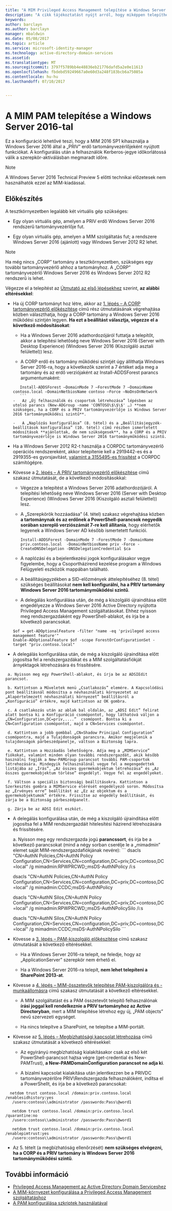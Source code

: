 ```yaml
---
title: "A MIM Privileged Access Management telepítése a Windows Server 2016-tal | Microsoft Docs"
description: "A cikk tájékoztatást nyújt arról, hogy miképpen telepíthető a Privileged Access Management a Windows Server 2016-tal."
keywords: 
author: barclayn
ms.author: barclayn
manager: mbaldwin
ms.date: 05/08/2017
ms.topic: article
ms.service: microsoft-identity-manager
ms.technology: active-directory-domain-services
ms.assetid: 
ms.translationtype: MT
ms.sourcegitcommit: 3797f5789bb4e48836eb21776dafd5a2e0e11613
ms.openlocfilehash: fbdebd59249667a0e60d3a248f183bcb6a75085a
ms.contentlocale: hu-hu
ms.lasthandoff: 07/10/2017


---
```




# A MIM PAM telepítése a Windows Server 2016-tal
<a id="deploy-mim-pam-with-windows-server-2016" class="xliff"></a>


Ez a konfiguráció lehetővé teszi, hogy a MIM 2016 SP1 kihasználja a Windows Server 2016 által a „PRIV” erdő tartományvezérlőjeként nyújtott funkciókat.  A konfigurálás után a felhasználók Kerberos-jegye időkorlátossá válik a szerepkör-aktiválásban megmaradt időre. 

>[!Note]
A Windows Server 2016 Technical Preview 5 előtti technikai előzetesek nem használhatók ezzel az MIM-kiadással.

## Előkészítés
<a id="preparation" class="xliff"></a>

A tesztkörnyezetben legalább két virtuális gép szükséges:

-   Egy olyan virtuális gép, amelyen a PRIV erdő Windows Server 2016 rendszerű tartományvezérlője fut.

-   Egy olyan virtuális gép, amelyen a MIM szolgáltatás fut; a rendszere Windows Server 2016 (ajánlott) vagy Windows Server 2012 R2 lehet.

>[!NOTE]
Ha még nincs „CORP” tartomány a tesztkörnyezetben, szükséges egy további tartományvezérlő ahhoz a tartományhoz. A „CORP” tartományvezérlő Windows Server 2016 és Windows Server 2012 R2 rendszerű is lehet.


Végezze el a telepítést az [Útmutató az első lépésekhez](privileged-identity-management-for-active-directory-domain-services.md) szerint, **az alábbi eltérésekkel**:

-   Ha új CORP tartományt hoz létre, akkor az [1. lépés – A CORP tartományvezérlő előkészítése](step-1-prepare-corp-domain.md) című rész útmutatásának végrehajtása közben választhatja, hogy a CORP tartomány a Windows Server 2016 működési szintjén legyen. **Ha ezt a beállítást választja, végezze el a következő módosításokat**:

    -   Ha a Windows Server 2016 adathordozójáról futtatja a telepítőt, akkor a telepítési lehetőség neve Windows Server 2016 (Server with Desktop Experience) (Windows Server 2016 (Kiszolgáló asztali felülettel)) lesz.

    -   A CORP erdő és tartomány működési szintjét úgy állíthatja Windows Server 2016-ra, hogy a következők szerint a 7 értéket adja meg a tartomány és az erdő verziójaként az Install-ADDSForest parancs argumentumaként:
     ```
        Install-ADDSForest –DomainMode 7 –ForestMode 7 –DomainName contoso.local –DomainNetbiosName contoso –Force –NoDnsOnNetwork
        ```
    -   Az „Új felhasználók és csoportok létrehozása” lépésben az utolsó parancs (New-ADGroup -name 'CONTOSO\$\$\$' …) **nem szükséges, ha a CORP és a PRIV tartományvezérlője is Windows Server 2016 tartományműködési szintű**.

    -   A „Naplózás konfigurálása” (8. tétel) és a „Beállításjegyzék-beállítások konfigurálása” (10. tétel) című részben ismertetett módosítások **ajánlottak, de nem szükségesek**, ha a CORP és a PRIV tartományvezérlője is Windows Server 2016 tartományműködési szintű.

-   Ha a Windows Server 2012 R2-t használja a CORPDC tartományvezérlő operációs rendszereként, akkor telepítenie kell a 2919442-es és a 2919355-es gyorsjavítást, [valamint a 3155495-es frissítést](http://support.microsoft.com/kb/3156418) a CORPDC számítógépre.

-   Kövesse a [2. lépés – A PRIV tartományvezérlő előkészítése](step-2-prepare-priv-domain-controller.md) című szakasz útmutatását, de a következő módosításokkal:

    -   Végezze a telepítést a Windows Server 2016 adathordozójáról. A telepítési lehetőség neve Windows Server 2016 (Server with Desktop Experience) (Windows Server 2016 (Kiszolgáló asztali felülettel)) lesz.

    -   A „Szerepkörök hozzáadása” (4. tétel) szakasz végrehajtása közben **a tartománynak és az erdőnek a PowerShell-parancsok negyedik sorában szereplő verziószámát 7-re kell állítania**, hogy elérhetők legyenek a Windows Server AD később ismertetett funkciói.

        ```
        Install-ADDSForest -DomainMode 7 -ForestMode 7 -DomainName priv.contoso.local  -DomainNetbiosName priv -Force -CreateDNSDelegation -DNSDelegationCredential $ca
        ```  

    -   A naplózási és a bejelentkezési jogok konfigurálásakor vegye figyelembe, hogy a Csoportházirend kezelése program a Windows Felügyeleti eszközök mappában található.

    -   A beállításjegyzékben a SID-előzmények áttelepítéséhez (8. tétel) szükséges beállításokat **nem kell konfigurálni, ha a PRIV tartomány Windows Server 2016 tartományműködési szintű**.

    -   A delegálás konfigurálása után, de még a kiszolgáló újraindítása előtt engedélyezze a Windows Server 2016 Active Directory nyújtotta Privileged Access Management szolgáltatásokat. Ehhez nyisson meg rendszergazdaként egy PowerShell-ablakot, és írja be a következő parancsokat.

    ```
    $of = get-ADOptionalFeature -filter "name -eq 'privileged access management feature'"
    Enable-ADOptionalFeature $of -scope ForestOrConfigurationSet -target "priv.contoso.local"
    ```

  -   A delegálás konfigurálása után, de még a kiszolgáló újraindítása előtt jogosítsa fel a rendszergazdákat és a MIM szolgáltatásfiókját árnyéktagok létrehozására és frissítésére.

     a. Nyisson meg egy PowerShell-ablakot, és írja be az ADSIEdit parancsot.

     b. Kattintson a Műveletek menü „Csatlakozás” elemére. A Kapcsolódási pont beállításnál módosítsa a névhasználati környezetet az „Alapértelmezett névhasználati környezet” beállításról a „Konfiguráció” értékre, majd kattintson az OK gombra.

     c. A csatlakozás után az ablak bal oldalán, az „ADSI Edit” felirat alatt bontsa ki a Konfiguráció csomópontot, hogy láthatóvá váljon a „CN=Configuration,DC=priv,....”  csomópont. Bontsa ki a CN=Configuration csomópontot, majd a CN=Services csomópontot.

     d. Kattintson a jobb gombbal „CN=Shadow Principal Configuration” csomópontra, majd a Tulajdonságok parancsra. Amikor megjelenik a tulajdonságok párbeszédpanelje, váltson a Biztonság lapra.

     e. Kattintson a Hozzáadás lehetőségre. Adja meg a „MIMService” fiókokat, valamint minden olyan további rendszergazdát, akik később használni fogják a New-PAMGroup parancsot további PAM-csoportok létrehozására. Mindegyik felhasználónál vegye fel a megengedettek listájába az „Írás”, „Az összes gyermekobjektum létrehozása” és „Az összes gyermekobjektum törlése” engedélyt. Vegye fel az engedélyeket.

     f. Váltson a speciális biztonsági beállításokra. Kattintson a Szerkesztés gombra a MIMService elérését engedélyező soron. Módosítsa az „Érvényes erre” beállítást az „Ez az objektum és a gyermekobjektumok” értékre. Frissítse az engedély beállítását, és zárja be a Biztonság párbeszédpanelt.

     g. Zárja be az ADSI Edit eszközt.

 -   A delegálás konfigurálása után, de még a kiszolgáló újraindítása előtt jogosítsa fel a MIM rendszergazdáit hitelesítési házirend létrehozására és frissítésére.

     a.  Nyisson meg egy rendszergazda jogú **parancssort**, és írja be a következő parancsokat (mind a négy sorban cserélje le a „mimadmin” elemet saját MIM-rendszergazdafiókjának nevére):
    ```
       dsacls "CN=AuthN Policies,CN=AuthN Policy
       Configuration,CN=Services,CN=configuration,DC=priv,DC=contoso,DC=local" /g
       mimadmin:RPWPRCWD;;msDS-AuthNPolicy /i:s

       dsacls "CN=AuthN Policies,CN=AuthN Policy
       Configuration,CN=Services,CN=configuration,DC=priv,DC=contoso,DC=local" /g
       mimadmin:CCDC;msDS-AuthNPolicy

       dsacls "CN=AuthN Silos,CN=AuthN Policy
       Configuration,CN=Services,CN=configuration,DC=priv,DC=contoso,DC=local" /g
       mimadmin:RPWPRCWD;;msDS-AuthNPolicySilo /i:s

       dsacls "CN=AuthN Silos,CN=AuthN Policy
       Configuration,CN=Services,CN=configuration,DC=priv,DC=contoso,DC=local" /g
       mimadmin:CCDC;msDS-AuthNPolicySilo
    ```


-   Kövesse a [3. lépés – PAM-kiszolgáló előkészítése](step-3-prepare-pam-server.md) című szakasz útmutatását a következő eltérésekkel.

    -   Ha a Windows Server 2016-ra telepít, ne feledje, hogy az „ApplicationServer” szerepkör nem érhető el.

    -   Ha a Windows Server 2016-ra telepít, **nem lehet telepíteni a SharePoint 2013-at**.

-   Kövesse a [4. lépés – MIM-összetevők telepítése PAM-kiszolgálóra és -munkaállomásra](step-4-install-mim-components-on-pam-server.md) című szakasz útmutatását a következő eltérésekkel.

    -   A MIM szolgáltatást és a PAM összetevőt telepítő felhasználónak **írási joggal kell rendelkeznie a PRIV tartományhoz az Active Directoryban**, mert a MIM telepítése létrehoz egy új, „PAM objects” nevű szervezeti egységet.

    -   Ha nincs telepítve a SharePoint, ne telepítse a MIM-portált.

-   Kövesse az [5. lépés – Megbízhatósági kapcsolat létrehozása](step-5-establish-trust-between-priv-corp-forests.md) című szakasz útmutatását a következő eltérésekkel:

    -   Az egyirányú megbízhatóság kialakításakor csak az első két PowerShell-parancsot hajtsa végre (get-credential és New-PAMTrust), **a New-PAMDomainConfiguration parancsot ne adja ki**.

    -   A bizalmi kapcsolat kialakítása után jelentkezzen be a PRIVDC tartományvezérlőre PRIV\\Rendszergazda felhasználóként, indítsa el a PowerShellt, és írja be a következő parancsokat:
  ```
    netdom trust contoso.local /domain:priv.contoso.local /enablesidhistory:yes
     /usero:contoso\\administrator /passwordo:Pass\@word1

     netdom trust contoso.local /domain:priv.contoso.local /quarantine:no
     /usero:contoso\\administrator /passwordo:Pass\@word1  

     netdom trust contoso.local /domain:priv.contoso.local /enablepimtrust:yes
     /usero:contoso\\administrator /passwordo:Pass\@word1
  ```

-   Az 5. tételt (a megbízhatóság ellenőrzését) **nem szükséges elvégezni, ha a CORP és a PRIV tartomány is Windows Server 2016 tartományműködési szintű**.

## További információ
<a id="more-information" class="xliff"></a>

- [Privileged Access Management az Active Directory Domain Serviceshez](privileged-identity-management-for-active-directory-domain-services.md)
- [A MIM-környezet konfigurálása a Privileged Access Management szolgáltatáshoz](configuring-mim-environment-for-pam.md)
- [A PAM konfigurálása szkriptek használatával](sp1-pam-configure-using-scripts.md)

